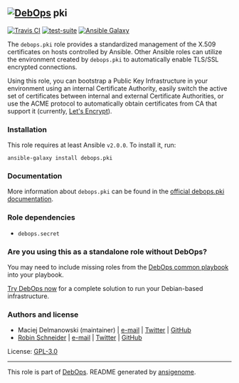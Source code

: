 ## [![DebOps](https://debops.org/images/debops-small.png)](https://debops.org) pki

<!-- This file was generated by Ansigenome. Do not edit this file directly but
     instead have a look at the files in the ./meta/ directory. -->

[![Travis CI](https://img.shields.io/travis/debops/ansible-pki.svg?style=flat)](https://travis-ci.org/debops/ansible-pki)
[![test-suite](https://img.shields.io/badge/test--suite-ansible--pki-blue.svg?style=flat)](https://github.com/debops/test-suite/tree/master/ansible-pki/)
[![Ansible Galaxy](https://img.shields.io/badge/galaxy-debops.pki-660198.svg?style=flat)](https://galaxy.ansible.com/debops/pki)


The `debops.pki` role provides a standardized management of the X.509
certificates on hosts controlled by Ansible. Other Ansible roles can utilize
the environment created by `debops.pki` to automatically enable TLS/SSL
encrypted connections.

Using this role, you can bootstrap a Public Key Infrastructure in your
environment using an internal Certificate Authority, easily switch the active
set of certificates between internal and external Certificate Authorities, or
use the ACME protocol to automatically obtain certificates from CA that
support it (currently, [Let's Encrypt][lets-encrypt]).

[lets-encrypt]: https://letsencrypt.org/

### Installation

This role requires at least Ansible `v2.0.0`. To install it, run:

```Shell
ansible-galaxy install debops.pki
```

### Documentation

More information about `debops.pki` can be found in the
[official debops.pki documentation](https://docs.debops.org/en/latest/ansible/roles/ansible-pki/docs/).


### Role dependencies

- `debops.secret`

### Are you using this as a standalone role without DebOps?

You may need to include missing roles from the [DebOps common
playbook](https://github.com/debops/debops-playbooks/blob/master/playbooks/common.yml)
into your playbook.

[Try DebOps now](https://debops.org/) for a complete solution to run your Debian-based infrastructure.





### Authors and license

- Maciej Delmanowski (maintainer) | [e-mail](mailto:drybjed@gmail.com) | [Twitter](https://twitter.com/drybjed) | [GitHub](https://github.com/drybjed)
- [Robin Schneider](http://ypid.de/) | [e-mail](mailto:ypid@riseup.net) | [Twitter](https://twitter.com/ypid) | [GitHub](https://github.com/ypid)

License: [GPL-3.0](https://tldrlegal.com/license/gnu-general-public-license-v3-%28gpl-3%29)

***

This role is part of [DebOps](https://debops.org/). README generated by [ansigenome](https://github.com/nickjj/ansigenome/).
